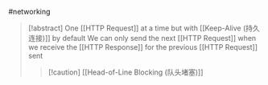 #networking 

>[!abstract] One [[HTTP Request]] at a time but with [[Keep-Alive (持久连接)]] by default
>We can only send the next [[HTTP Request]] when we receive the [[HTTP Response]] for the previous [[HTTP Request]] sent
>>[!caution] [[Head-of-Line Blocking (队头堵塞)]]